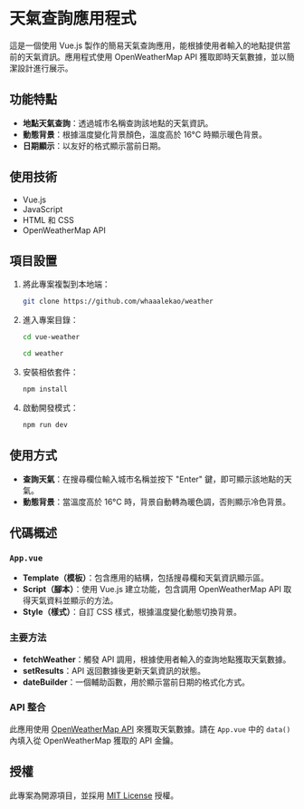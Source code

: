 # 天氣查詢應用程式

這是一個使用 Vue.js 製作的簡易天氣查詢應用，能根據使用者輸入的地點提供當前的天氣資訊。應用程式使用 OpenWeatherMap API 獲取即時天氣數據，並以簡潔設計進行展示。

## 功能特點

- **地點天氣查詢**：透過城市名稱查詢該地點的天氣資訊。
- **動態背景**：根據溫度變化背景顏色，溫度高於 16°C 時顯示暖色背景。
- **日期顯示**：以友好的格式顯示當前日期。

## 使用技術

- Vue.js
- JavaScript
- HTML 和 CSS
- OpenWeatherMap API

## 項目設置

1. 將此專案複製到本地端：
    ```bash
    git clone https://github.com/whaaalekao/weather
    ```

2. 進入專案目錄：
    ```bash
    cd vue-weather
    ```
    ```bash
    cd weather
    ```

3. 安裝相依套件：
    ```bash
    npm install
    ```

4. 啟動開發模式：
    ```bash
    npm run dev
    ```

## 使用方式

- **查詢天氣**：在搜尋欄位輸入城市名稱並按下 "Enter" 鍵，即可顯示該地點的天氣。
- **動態背景**：當溫度高於 16°C 時，背景自動轉為暖色調，否則顯示冷色背景。

## 代碼概述

### `App.vue`

- **Template（模板）**：包含應用的結構，包括搜尋欄和天氣資訊顯示區。
- **Script（腳本）**：使用 Vue.js 建立功能，包含調用 OpenWeatherMap API 取得天氣資料並顯示的方法。
- **Style（樣式）**：自訂 CSS 樣式，根據溫度變化動態切換背景。

### 主要方法

- **fetchWeather**：觸發 API 調用，根據使用者輸入的查詢地點獲取天氣數據。
- **setResults**：API 返回數據後更新天氣資訊的狀態。
- **dateBuilder**：一個輔助函數，用於顯示當前日期的格式化方式。

### API 整合

此應用使用 [OpenWeatherMap API](https://openweathermap.org/api) 來獲取天氣數據。請在 `App.vue` 中的 `data()` 內填入從 OpenWeatherMap 獲取的 API 金鑰。

## 授權

此專案為開源項目，並採用 [MIT License](LICENSE) 授權。
